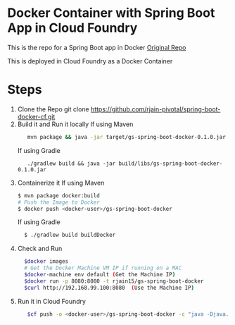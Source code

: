 # Docker Container with Spring Boot App in Cloud Foundry

This is the repo for a Spring Boot app in Docker
[Original Repo](https://spring.io/guides/gs/spring-boot-docker/#scratch)

This is deployed in Cloud Foundry as a Docker Container

# Steps

1. Clone the Repo
     git clone https://github.com/rjain-pivotal/spring-boot-docker-cf.git
2. Build it and Run it locally
   If using Maven
     ```bash
        mvn package && java -jar target/gs-spring-boot-docker-0.1.0.jar
     ```
   If using Gradle
     ```
        ./gradlew build && java -jar build/libs/gs-spring-boot-docker-0.1.0.jar
     ```
3. Containerize it
   If using Maven
    ```bash
    $ mvn package docker:build
    # Push the Image to Docker 
    $ docker push <docker-user>/gs-spring-boot-docker
    ```
   If using Gradle
     ```bash
       $ ./gradlew build buildDocker
     ```
4. Check and Run 
     ```bash
       $docker images
       # Get the Docker Machine VM IP if running on a MAC 
       $docker-machine env default (Get the Machine IP)
       $docker run -p 8080:8080 -t rjain15/gs-spring-boot-docker
       $curl http://192.168.99.100:8080  (Use the Machine IP)
     ```
5. Run it in Cloud Foundry
    ```bash
       $cf push -o <docker-user>/gs-spring-boot-docker -c "java -Djava.security.egd=file:/dev/./urandom -jar /app.jar"
    ```
    
  
